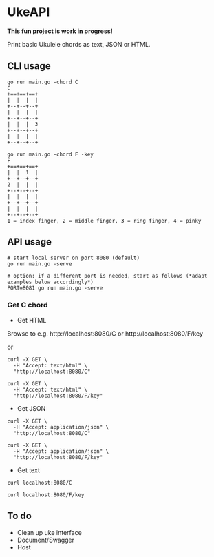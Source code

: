 # UkeAPI

**This fun project is work in progress!**

Print basic Ukulele chords as text, JSON or HTML.

## CLI usage

```
go run main.go -chord C
C
+==+==+==+
|  |  |  |
+--+--+--+
|  |  |  |
+--+--+--+
|  |  |  3
+--+--+--+
|  |  |  |
+--+--+--+

```

```
go run main.go -chord F -key
F
+==+==+==+
|  |  1  |
+--+--+--+
2  |  |  |
+--+--+--+
|  |  |  |
+--+--+--+
|  |  |  |
+--+--+--+
1 = index finger, 2 = middle finger, 3 = ring finger, 4 = pinky

```

## API usage

```
# start local server on port 8080 (default)
go run main.go -serve
```

```
# option: if a different port is needed, start as follows (*adapt examples below accordingly*)
PORT=8081 go run main.go -serve
```

### Get C chord

- Get HTML

Browse to e.g. http://localhost:8080/C or http://localhost:8080/F/key

or

```
curl -X GET \
  -H "Accept: text/html" \
  "http://localhost:8080/C"
```

```
curl -X GET \
  -H "Accept: text/html" \
  "http://localhost:8080/F/key"
```

- Get JSON

```
curl -X GET \
  -H "Accept: application/json" \
  "http://localhost:8080/C"
```

```
curl -X GET \
  -H "Accept: application/json" \
  "http://localhost:8080/F/key"
```


- Get text

```
curl localhost:8080/C
```

```
curl localhost:8080/F/key
```

## To do

- Clean up uke interface
- Document/Swagger
- Host